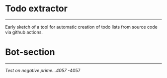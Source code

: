 # Todo extractor
---
Early sketch of a tool for automatic creation of todo lists from source code via github actions. 
# Bot-section
---
*Test on negative prime...4057*
-4057
